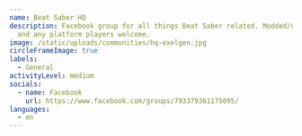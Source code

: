 ```yaml
---
name: Beat Saber HQ
description: Facebook group for all things Beat Saber related. Modded/unmodded
  and any platform players welcome.
image: /static/uploads/communities/hq-exelgen.jpg
circleFrameImage: true
labels:
  - General
activityLevel: medium
socials:
  - name: Facebook
    url: https://www.facebook.com/groups/793379361175095/
languages:
  - en
---
```

